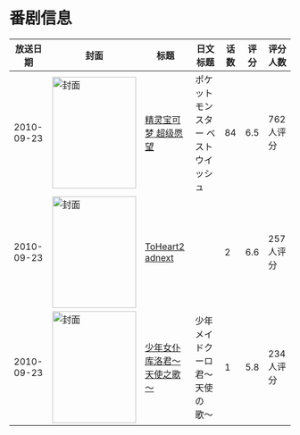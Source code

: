 # 番剧信息

|放送日期|封面|标题|日文标题|话数|评分|评分人数|
|---|---|---|---|---|---|---|
|2010-09-23|<img src="https://lain.bgm.tv/pic/cover/c/c0/55/8401_E7IT0.jpg" alt="封面" style="width:150px;height:200px;object-fit:cover;">|[精灵宝可梦 超级愿望](https://bangumi.tv/subject/8401)|ポケットモンスター ベストウイッシュ|84|6.5|762人评分|
|2010-09-23|<img src="https://lain.bgm.tv/pic/cover/c/c8/62/8725_g2Loe.jpg" alt="封面" style="width:150px;height:200px;object-fit:cover;">|[ToHeart2 adnext](https://bangumi.tv/subject/8725)||2|6.6|257人评分|
|2010-09-23|<img src="https://bangumi.tv/img/no_icon_subject.png" alt="封面" style="width:150px;height:200px;object-fit:cover;">|[少年女仆库洛君～天使之歌～](https://bangumi.tv/subject/8992)|少年メイドクーロ君〜天使の歌〜|1|5.8|234人评分|
